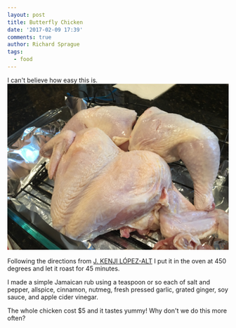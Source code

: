```yaml
---
layout: post
title: Butterfly Chicken
date: '2017-02-09 17:39'
comments: true
author: Richard Sprague
tags:
  - food
---
```


I can't believe how easy this is.
![Butterfly chicken](assets/2017/02/IMG_8937.JPG)


Following the directions from [J. KENJI LÓPEZ-ALT](http://www.seriouseats.com/2017/01/the-food-lab-how-to-roast-a-butterflied-spatchcocked-chicken.html) I put it in the oven at 450 degrees and let it roast for 45 minutes.

I made a simple Jamaican rub using a teaspoon or so each of salt and pepper, allspice, cinnamon, nutmeg, fresh pressed garlic, grated ginger, soy sauce, and apple cider vinegar.

The whole chicken cost $5 and it tastes yummy!  Why don't we do this more often?
